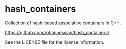 # hash_containers

Collection of hash-based associative containers in C++.

https://github.com/rohannessian/hash_containers/

See the LICENSE file for the license information.

